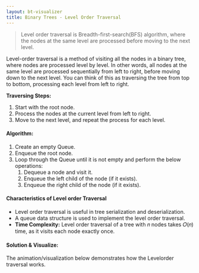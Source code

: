 ```yaml
---
layout: bt-visualizer
title: Binary Trees - Level Order Traversal
---
```


> Level order traversal is Breadth-first-search(BFS) algorithm, where the nodes at the same level are processed before moving to the next level.

Level-order traversal is a method of visiting all the nodes in a binary tree, where nodes are processed level by level. In other words, all nodes at the same level are processed sequentially from left to right, before moving down to the next level. You can think of this as traversing the tree from top to bottom, processing each level from left to right.

**Traversing Steps:**
1. Start with the root node.
2. Process the nodes at the current level from left to right.
3. Move to the next level, and repeat the process for each level.

#### Algorithm:

1. Create an empty Queue.
2. Enqueue the root node.
3. Loop through the Queue until it is not empty and perform the below operations:
    1. Dequeue a node and visit it.
    2. Enqueue the left child of the node (if it exists).
    3. Enqueue the right child of the node (if it exists).

#### Characteristics of Level order Traversal
- Level order traversal is useful in tree serialization and deserialization.
- A queue data structure is used to implement the level order traversal.
- **Time Complexity:** Level order traversal of a tree with 𝑛 nodes takes 𝑂(𝑛) time, as it visits each node exactly once.

#### Solution & Visualize:
The animation/visualization below demonstrates how the Levelorder traversal works.
